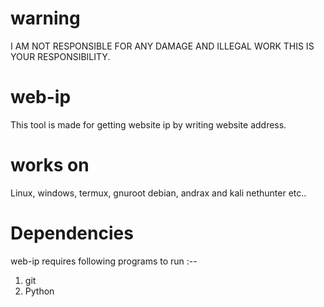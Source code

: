 # warning 
I AM NOT RESPONSIBLE FOR ANY DAMAGE AND ILLEGAL WORK THIS IS YOUR RESPONSIBILITY.
# web-ip
This tool is made for getting website ip by writing website address.
# works on
Linux, windows, termux, gnuroot debian, andrax and kali nethunter etc..
# Dependencies
web-ip requires following programs to run :--
1. git
2. Python 
